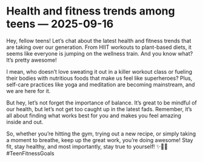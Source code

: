 # Health and fitness trends among teens — 2025-09-16

Hey, fellow teens! Let’s chat about the latest health and fitness trends that are taking over our generation. From HIIT workouts to plant-based diets, it seems like everyone is jumping on the wellness train. And you know what? It’s pretty awesome!

I mean, who doesn’t love sweating it out in a killer workout class or fueling their bodies with nutritious foods that make us feel like superheroes? Plus, self-care practices like yoga and meditation are becoming mainstream, and we are here for it.

But hey, let’s not forget the importance of balance. It’s great to be mindful of our health, but let’s not get too caught up in the latest fads. Remember, it’s all about finding what works best for you and makes you feel amazing inside and out.

So, whether you’re hitting the gym, trying out a new recipe, or simply taking a moment to breathe, keep up the great work, you’re doing awesome! Stay fit, stay healthy, and most importantly, stay true to yourself! ✨💪🥦 #TeenFitnessGoals
